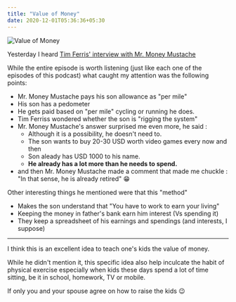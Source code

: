 ```yaml
---
title: "Value of Money"
date: 2020-12-01T05:36:36+05:30
---
```

![Value of Money](https://source.unsplash.com/ZVprbBmT8QA/800x600)

Yesterday I heard
[Tim Ferris' interview with Mr. Money Mustache](https://tim.blog/2017/02/13/mr-money-mustache/)

While the entire episode is worth listening (just like each
 one of the episodes of this podcast) what caught my attention was the following points:

* Mr. Money Mustache pays his son allowance as "per mile"
* His son has a pedometer
* He gets paid based on "per mile" cycling or running he does.
* Tim Ferriss wondered whether the son is "rigging the system"
* Mr. Money Mustache's answer surprised me even more, he said :
  * Although it is a possibility, he doesn't need to.
  * The son wants to buy 20-30 USD worth video games every now and then
  * Son aleady has USD 1000 to his name.
  * **He already has a lot more than he needs to spend.**
* and then Mr. Money Mustache made a comment that made me chuckle : "In that sense, he is already retired" 😁

Other interesting things he mentioned were that this "method"

* Makes the son understand that "You have to work to earn your living"
* Keeping the money in father's bank earn him interest (Vs spending it)
* They keep a spreadsheet of his earnings and spendings (and interests, I suppose)

------

I think this is an excellent idea to teach one's kids the value of money.

While he didn't mention it, this specific idea also help inculcate the habit of physical exercise
especially when kids these days spend a lot of time sitting, be it in school, homework, TV or mobile.

If only you and your spouse agree on how to raise the kids 😉
